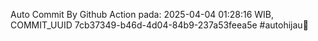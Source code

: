 Auto Commit By Github Action pada: 2025-04-04 01:28:16 WIB, COMMIT_UUID 7cb37349-b46d-4d04-84b9-237a53feea5e #autohijau🗿

